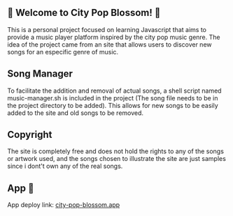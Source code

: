 ## 🌸 Welcome to City Pop Blossom! 🌸

This is a personal project focused on learning Javascript that aims to provide a music player platform inspired by the city pop music genre. The idea of the project came from an site that allows users to discover new songs for an especific genre of music. 



## Song Manager
To facilitate the addition and removal of actual songs, a shell script named music-manager.sh is included in the project (The song file needs to be in the project directory to be added). This allows for new songs to be easily added to the site and old songs to be removed.

## Copyright
The site is completely free and does not hold the rights to any of the songs or artwork used, and the songs chosen to illustrate the site are just samples since i dont't own any of the real songs.

## App 🌸

App deploy link: [city-pop-blossom.app](https://city-pop-blossom.vercel.app)


